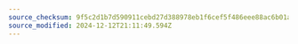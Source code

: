 ```yaml
---
source_checksum: 9f5c2d1b7d590911cebd27d388978eb1f6cef5f486eee88ac6b01a21d2ced6fa
source_modified: 2024-12-12T21:11:49.594Z
---
```



